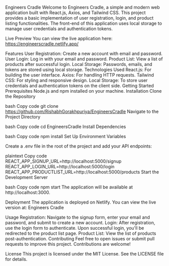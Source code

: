 Engineers Cradle
Welcome to Engineers Cradle, a simple and modern web application built with React.js, Axios, and Tailwind CSS. This project provides a basic implementation of user registration, login, and product listing functionalities. The front-end of this application uses local storage to manage user credentials and authentication tokens.

Live Preview
You can view the live application here: https://engineerscradle.netlify.app/

Features
User Registration: Create a new account with email and password.
User Login: Log in with your email and password.
Product List: View a list of products after successful login.
Local Storage: Passwords, emails, and tokens are stored using local storage.
Technologies Used
React.js: For building the user interface.
Axios: For handling HTTP requests.
Tailwind CSS: For styling and responsive design.
Local Storage: To store user credentials and authentication tokens on the client side.
Getting Started
Prerequisites
Node.js and npm installed on your machine.
Installation
Clone the Repository

bash
Copy code
git clone https://github.com/RishabhGorakhpuriya/EngineersCradle
Navigate to the Project Directory

bash
Copy code
cd EngineersCradle
Install Dependencies

bash
Copy code
npm install
Set Up Environment Variables

Create a .env file in the root of the project and add your API endpoints:

plaintext
Copy code
REACT_APP_SIGNUP_URL=http://localhost:5000/signup
REACT_APP_LOGIN_URL=http://localhost:5000/login
REACT_APP_PRODUCTLIST_URL=http://localhost:5000/products
Start the Development Server

bash
Copy code
npm start
The application will be available at http://localhost:3000.

Deployment
The application is deployed on Netlify. You can view the live version at: Engineers Cradle

Usage
Registration: Navigate to the signup form, enter your email and password, and submit to create a new account.
Login: After registration, use the login form to authenticate. Upon successful login, you'll be redirected to the product list page.
Product List: View the list of products post-authentication.
Contributing
Feel free to open issues or submit pull requests to improve this project. Contributions are welcome!

License
This project is licensed under the MIT License. See the LICENSE file for details.
